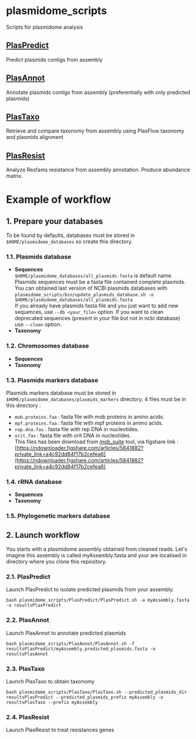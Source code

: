 # plasmidome_scripts
Scripts for plasmidome analysis 

## [PlasPredict](PlasPredict) 
Predict plasmids contigs from assembly 

## [PlasAnnot](PlasAnnot)
Annotate plasmids contigs from assembly (preferentially with only predicted plasmids) 

## [PlasTaxo](PlasTaxo) 
Retrieve and compare taxonomy from assembly using PlasFlow taxonomy and plasmids alignment 

## [PlasResist](PlasResist) 
Analyze Resfams resistance from assembly annotation. Produce abundance matrix.  

# Example of workflow 

## 1. Prepare your databases 

To be found by defaults, databases must be stored in `$HOME/plasmidome_databases` so create this directory.  

### 1.1. Plasmids database  
* **Sequences**   
	`$HOME/plasmidome_databases/all_plasmids.fasta` is default name.  
	Plasmids sequences must be a fasta file contained complete plasmids.    
	You can obtained last version of NCBI plasmids databases with  
	```plasmidome_scripts/bin/update_plasmids_database.sh -o $HOME/plasmidome_databases/all_plasmids.fasta```  
	If you already have plasmids fasta file and you just want to add new sequences, use `--db <your_file>` option. If you want to clean deprecated sequences (present in your file but not in ncbi database) use `--clean` option.      
* **Taxonomy**   
	
### 1.2. Chromosomes database 
* **Sequences**  
* **Taxonomy**  
	
### 1.3. Plasmids markers database   
Plasmids markers database must be stored in `$HOME/plasmidome_databases/plasmids_markers` directory. 4 files must be in this directory :
* `mob.proteins.faa` : fasta file with mob proteins in amino acids.  
* `mpf.proteins.faa` : fasta file with mpf proteins in amino acids.  
* `rep.dna.fas` : fasta file with rep DNA in nucleotides.  
* `orit.fas` : fasta file with orit DNA in nucleotides.   
This files has been download from [mob_suite](https://github.com/phac-nml/mob-suite) tool, via figshare link : [https://ndownloader.figshare.com/articles/5841882?private_link=a4c92dd84f17b2cefea6](https://ndownloader.figshare.com/articles/5841882?private_link=a4c92dd84f17b2cefea6) 		
		
### 1.4. rRNA database
* **Sequences** 
* **Taxonomy** 
	
### 1.5. Phylogenetic markers database

## 2. Launch workflow 

You starts with a plasmidome assembly obtained from cleaned reads. Let's imagine this assembly is called myAssembly.fasta and your are localised in directory where you clone this repository. 

### 2.1. PlasPredict 
Launch PlasPredict to isolate predicted plasmids from your assembly. 
 
```
bash plasmidome_scripts/PlasPredict/PlasPredict.sh -a myAssembly.fasta -o resultsPlasPredict
```

### 2.2. PlasAnnot 
Launch PlasAnnot to annotate predicted plasmids 

```
bash plasmidome_scripts/PlasAnnot/PlasAnnot.sh -f resultsPlasPredict/myAssembly.predicted_plasmids.fasta -o resultsPlasAnnot
```

### 2.3. PlasTaxo 
Launch PlasTaxo to obtain taxonomy
```
bash plasmidome_scripts/PlasTaxo/PlasTaxo.sh --predicted_plasmids_dir resultsPlasPredict --predicted_plasmids_prefix myAssembly -o resultsPlasTaxo --prefix myAssembly
```

### 2.4. PlasResist 
Launch PlasResist to treat resistances genes 


